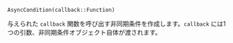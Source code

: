 ```
AsyncCondition(callback::Function)
```

与えられた `callback` 関数を呼び出す非同期条件を作成します。`callback` には1つの引数、非同期条件オブジェクト自体が渡されます。
